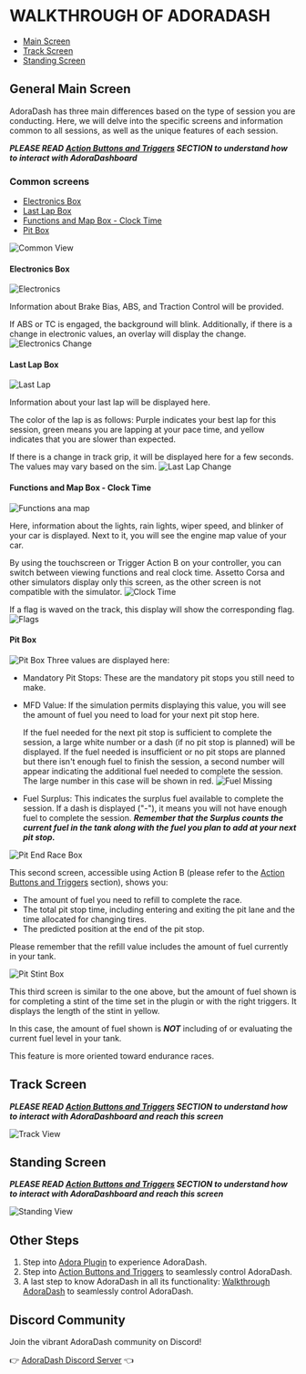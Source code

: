 # WALKTHROUGH OF ADORADASH
- [Main Screen](#general-main-screen)
- [Track Screen](#track-screen)
- [Standing Screen](#standing-screen)

## General Main Screen
AdoraDash has three main differences based on the type of session you are conducting. Here, we will delve into the specific screens and information common to all sessions, as well as the unique features of each session.

***PLEASE READ [Action Buttons and Triggers](triggers.md) SECTION to understand how to interact with AdoraDashboard***

### Common screens
- [Electronics Box](#electronics-box)
- [Last Lap Box](#last-lap-box)
- [Functions and Map Box - Clock Time](#functions-and-map-box---clock-time)
- [Pit Box](#pit-box)

![Common View](/src/images/docs/walkthrough/common.jpg)

#### Electronics Box
![Electronics](/src/images/docs/walkthrough/electronics.jpg)

Information about Brake Bias, ABS, and Traction Control will be provided.

If ABS or TC is engaged, the background will blink. Additionally, if there is a change in electronic values, an overlay will display the change.
![Electronics Change](/src/images/docs/walkthrough/electronics_change.jpg)

#### Last Lap Box
![Last Lap](/src/images/docs/walkthrough/lastlap.jpg)

Information about your last lap will be displayed here. 

The color of the lap is as follows: Purple indicates your best lap for this session, green means you are lapping at your pace time, and yellow indicates that you are slower than expected.

If there is a change in track grip, it will be displayed here for a few seconds.
The values may vary based on the sim.
![Last Lap Change](/src/images/docs/walkthrough/lastlap_change.jpg)

#### Functions and Map Box - Clock Time
![Functions ana map](/src/images/docs/walkthrough/functions.jpg)

Here, information about the lights, rain lights, wiper speed, and blinker of your car is displayed. Next to it, you will see the engine map value of your car.

By using the touchscreen or Trigger Action B on your controller, you can switch between viewing functions and real clock time.
Assetto Corsa and other simulators display only this screen, as the other screen is not compatible with the simulator.
![Clock Time](/src/images/docs/walkthrough/clock_time.jpg)

If a flag is waved on the track, this display will show the corresponding flag.
![Flags](/src/images/docs/walkthrough/functions_change.jpg)

#### Pit Box
![Pit Box](/src/images/docs/walkthrough/pit.jpg)
Three values are displayed here:

- Mandatory Pit Stops: These are the mandatory pit stops you still need to make.
- MFD Value: If the simulation permits displaying this value, you will see the amount of fuel you need to load for your next pit stop here.

  If the fuel needed for the next pit stop is sufficient to complete the session, a large white number or a dash (if no pit stop is planned) will be displayed.
  If the fuel needed is insufficient or no pit stops are planned but there isn't enough fuel to finish the session, a second number will appear indicating the additional fuel needed to complete the session. The large number in this case will be shown in red.
  ![Fuel Missing](/src/images/docs/walkthrough/pit_missing.jpg)
- Fuel Surplus: This indicates the surplus fuel available to complete the session. If a dash is displayed ("-"), it means you will not have enough fuel to complete the session. ***Remember that the Surplus counts the current fuel in the tank along with the fuel you plan to add at your next pit stop.***

![Pit End Race Box](/src/images/docs/walkthrough/pit_finish.jpg)

This second screen, accessible using Action B (please refer to the [Action Buttons and Triggers](triggers.md) section), shows you:

- The amount of fuel you need to refill to complete the race.
- The total pit stop time, including entering and exiting the pit lane and the time allocated for changing tires.
- The predicted position at the end of the pit stop.

Please remember that the refill value includes the amount of fuel currently in your tank.

![Pit Stint Box](/src/images/docs/walkthrough/pit_stint.jpg)

This third screen is similar to the one above, but the amount of fuel shown is for completing a stint of the time set in the plugin or with the right triggers.
It displays the length of the stint in yellow.

In this case, the amount of fuel shown is ***NOT*** including of or evaluating the current fuel level in your tank.

This feature is more oriented toward endurance races.

## Track Screen
***PLEASE READ [Action Buttons and Triggers](triggers.md) SECTION to understand how to interact with AdoraDashboard and reach this screen***

![Track View](/src/images/docs/walkthrough/track_screen.jpg)

## Standing Screen
***PLEASE READ [Action Buttons and Triggers](triggers.md) SECTION to understand how to interact with AdoraDashboard and reach this screen***

![Standing View](/src/images/docs/walkthrough/standing_screen.jpg)

## Other Steps
1. Step into [Adora Plugin](plugin.md) to experience AdoraDash.
2. Step into [Action Buttons and Triggers](triggers.md) to seamlessly control AdoraDash.
3. A last step to know AdoraDash in all its functionality: [Walkthrough AdoraDash](walkthrough.md) to seamlessly control AdoraDash.


## Discord Community
Join the vibrant AdoraDash community on Discord!

👉 [AdoraDash Discord Server](https://discord.gg/2yNzuRc62S) 👈
